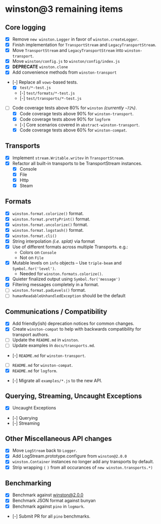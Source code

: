 # winston@3 remaining items

## Core logging
- [x] Remove `new winston.Logger` in favor of `winston.createLogger`.
- [x] Finish implementation for `TransportStream` and `LegacyTransportStream`. 
- [x] Move `TransportStream` and `LegacyTransportStream` into `winston-transport`.
- [x] Move `winston/config.js` to `winston/config/index.js`
- [x] **DEPRECATE** `winston.clone`
- [x] Add convenience methods from `winston-transport`
- [-] Replace all `vows`-based tests.
  - [x] `test/*-test.js`
  - [-] `test/formats/*-test.js` 
  - [-] `test/transports/*-test.js` 
- [ ] Code coverage tests above 80% for `winston` _(currently `~72%`)_.
  - [x] Code coverage tests above 90% for `winston-transport`.
  - [x] Code coverage tests above 90% for `logform`
  - [-] Core scenarios covered in `abstract-winston-transport`.
  - [x] Code coverage tests above 60% for `winston-compat`.

## Transports
- [x] Implement `stream.Writable.writev` in `TransportStream`.
- [x] Refactor all built-in transports to be TransportStream instances.
  - [x] Console
  - [x] File
  - [x] Http
  - [x] Steam

## Formats
- [x] `winston.format.colorize()` format.
- [x] `winston.format.prettyPrint()` format.
- [x] `winston.format.uncolorize()` format.
- [x] `winston.format.logstash()` format.
- [x] `winston.format.cli()`
- [x] String interpolation _(i.e. splat)_ via format
- [x] Use of different formats across multiple Transports. e.g.:
   - Colors on `Console`
   - Not on `File`
- [x] Mutable levels on `info` objects 
   – Use `triple-beam` and `Symbol.for('level')`.
   - Needed for `winston.formats.colorize()`. 
- [x] Quieter finalized output using `Symbol.for('message')` 
- [x] Filtering messages completely in a format.
- [ ] `winston.format.padLevels()` format.
- [ ] `humanReadableUnhandledException` should be the default

## Communications / Compatibility

- [x] Add friendly(ish) deprecation notices for common changes.
- [x] Create `winston-compat` to help with backwards compatibility for transport authors.  
- [ ] Update the `README.md` in `winston`.
- [ ] Update examples in `docs/transports.md`.
- [-] `README.md` for `winston-transport`.
- [ ] `README.md` for `winston-compat`.
- [x] `README.md` for `logform`.
- [-] Migrate all `examples/*.js` to the new API.

## Querying, Streaming, Uncaught Exceptions

- [x] Uncaught Exceptions
- [-] Querying
- [-] Streaming

## Other Miscellaneous API changes

- [x] Move `LogStream` back to `Logger`.
- [x] Add LogStream.prototype.configure from `winston@2.0.0`
- [x] `winston.Container` instances no longer add any transports by default.
- [x] Strip wrapping `(` `)` from all occurances of `new winston.transports.*)`

## Benchmarking

- [x] Benchmark against winston@2.0.0
- [x] Benchmark JSON format against bunyan
- [x] Benchmark against `pino` in `logmark`.
- [-] Submit PR for all `pino` benchmarks.
